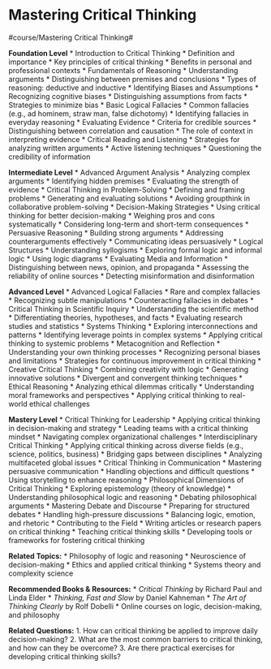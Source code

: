 # Mastering Critical Thinking
#course/Mastering Critical Thinking#

**Foundation Level**
	* 	Introduction to Critical Thinking
	* 	Definition and importance
	* 	Key principles of critical thinking
	* 	Benefits in personal and professional contexts
	* 	Fundamentals of Reasoning
	* 	Understanding arguments
	* 	Distinguishing between premises and conclusions
	* 	Types of reasoning: deductive and inductive
	* 	Identifying Biases and Assumptions
	* 	Recognizing cognitive biases
	* 	Distinguishing assumptions from facts
	* 	Strategies to minimize bias
	* 	Basic Logical Fallacies
	* 	Common fallacies (e.g., ad hominem, straw man, false dichotomy)
	* 	Identifying fallacies in everyday reasoning
	* 	Evaluating Evidence
	* 	Criteria for credible sources
	* 	Distinguishing between correlation and causation
	* 	The role of context in interpreting evidence
	* 	Critical Reading and Listening
	* 	Strategies for analyzing written arguments
	* 	Active listening techniques
	* 	Questioning the credibility of information

**Intermediate Level**
	* 	Advanced Argument Analysis
	* 	Analyzing complex arguments
	* 	Identifying hidden premises
	* 	Evaluating the strength of evidence
	* 	Critical Thinking in Problem-Solving
	* 	Defining and framing problems
	* 	Generating and evaluating solutions
	* 	Avoiding groupthink in collaborative problem-solving
	* 	Decision-Making Strategies
	* 	Using critical thinking for better decision-making
	* 	Weighing pros and cons systematically
	* 	Considering long-term and short-term consequences
	* 	Persuasive Reasoning
	* 	Building strong arguments
	* 	Addressing counterarguments effectively
	* 	Communicating ideas persuasively
	* 	Logical Structures
	* 	Understanding syllogisms
	* 	Exploring formal logic and informal logic
	* 	Using logic diagrams
	* 	Evaluating Media and Information
	* 	Distinguishing between news, opinion, and propaganda
	* 	Assessing the reliability of online sources
	* 	Detecting misinformation and disinformation

**Advanced Level**
	* 	Advanced Logical Fallacies
	* 	Rare and complex fallacies
	* 	Recognizing subtle manipulations
	* 	Counteracting fallacies in debates
	* 	Critical Thinking in Scientific Inquiry
	* 	Understanding the scientific method
	* 	Differentiating theories, hypotheses, and facts
	* 	Evaluating research studies and statistics
	* 	Systems Thinking
	* 	Exploring interconnections and patterns
	* 	Identifying leverage points in complex systems
	* 	Applying critical thinking to systemic problems
	* 	Metacognition and Reflection
	* 	Understanding your own thinking processes
	* 	Recognizing personal biases and limitations
	* 	Strategies for continuous improvement in critical thinking
	* 	Creative Critical Thinking
	* 	Combining creativity with logic
	* 	Generating innovative solutions
	* 	Divergent and convergent thinking techniques
	* 	Ethical Reasoning
	* 	Analyzing ethical dilemmas critically
	* 	Understanding moral frameworks and perspectives
	* 	Applying critical thinking to real-world ethical challenges

**Mastery Level**
	* 	Critical Thinking for Leadership
	* 	Applying critical thinking in decision-making and strategy
	* 	Leading teams with a critical thinking mindset
	* 	Navigating complex organizational challenges
	* 	Interdisciplinary Critical Thinking
	* 	Applying critical thinking across diverse fields (e.g., science, politics, business)
	* 	Bridging gaps between disciplines
	* 	Analyzing multifaceted global issues
	* 	Critical Thinking in Communication
	* 	Mastering persuasive communication
	* 	Handling objections and difficult questions
	* 	Using storytelling to enhance reasoning
	* 	Philosophical Dimensions of Critical Thinking
	* 	Exploring epistemology (theory of knowledge)
	* 	Understanding philosophical logic and reasoning
	* 	Debating philosophical arguments
	* 	Mastering Debate and Discourse
	* 	Preparing for structured debates
	* 	Handling high-pressure discussions
	* 	Balancing logic, emotion, and rhetoric
	* 	Contributing to the Field
	* 	Writing articles or research papers on critical thinking
	* 	Teaching critical thinking skills
	* 	Developing tools or frameworks for fostering critical thinking

**Related Topics:**
	* 	Philosophy of logic and reasoning
	* 	Neuroscience of decision-making
	* 	Ethics and applied critical thinking
	* 	Systems theory and complexity science

**Recommended Books & Resources:**
	* 	*Critical Thinking* by Richard Paul and Linda Elder
	* 	*Thinking, Fast and Slow* by Daniel Kahneman
	* 	*The Art of Thinking Clearly* by Rolf Dobelli
	* 	Online courses on logic, decision-making, and philosophy

**Related Questions:**
	1.	How can critical thinking be applied to improve daily decision-making?
	2.	What are the most common barriers to critical thinking, and how can they be overcome?
	3.	Are there practical exercises for developing critical thinking skills?